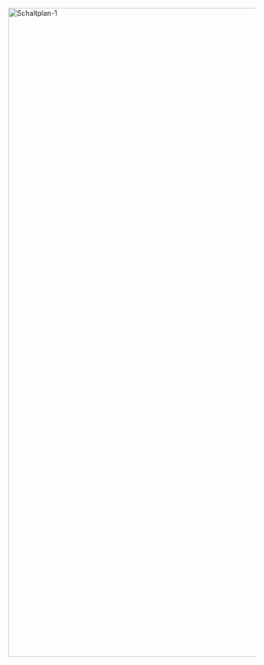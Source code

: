 <a href="https://ibb.co/h23wR0d"><img src="https://i.ibb.co/zPqDhd2/Schaltplan-1.png" alt="Schaltplan-1" width="2000" height="1321"></a>
